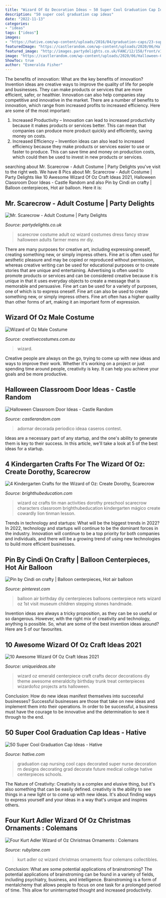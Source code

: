 ```yaml
---
title: "Wizard Of Oz Decoration Ideas ~ 50 Super Cool Graduation Cap Ideas"
description: "50 super cool graduation cap ideas"
date: "2022-11-13"
categories:
- "ideas"
tags: ["ideas"]
images:
- "https://hative.com/wp-content/uploads/2016/04/graduation-caps/23-super-cool-graduation-cap-ideas.jpg"
featuredImage: "https://castlerandom.com/wp-content/uploads/2020/06/Halloween-Classroom-Door-Ideas-13.jpg"
featured_image: "http://images.partydelights.co.uk/FANC/12/158/front/v1/flxm/1.png"
image: "https://castlerandom.com/wp-content/uploads/2020/06/Halloween-Classroom-Door-Ideas-13.jpg"
ShowToc: true
author: "Esmeralda Fisher"
---
```



The benefits of innovation: What are the key benefits of innovation?
Invention ideas are creative ways to improve the quality of life for people and businesses. They can make products or services that are more efficient, safer, or healthier. Innovation can also help companies stay competitive and innovative in the market. There are a number of benefits to innovation, which range from increased profits to increased efficiency. Here are some of the most important: 
1. Increased Productivity – Innovation can lead to increased productivity because it makes products or services better. This can mean that companies can produce more product quickly and efficiently, saving money on costs. 
2. Increased Efficiency – Invention ideas can also lead to increased efficiency because they make products or services easier to use or faster to produce. This can save time and money on production costs, which could then be used to invest in new products or services.

	

		
searching about Mr. Scarecrow - Adult Costume | Party Delights you've visit to the right web. We have 8 Pics about Mr. Scarecrow - Adult Costume | Party Delights like 10 Awesome Wizard Of Oz Craft Ideas 2021, Halloween Classroom Door Ideas - Castle Random and also Pin by Cindi on crafty | Balloon centerpieces, Hot air balloon. Here it is:
		
    
## Mr. Scarecrow - Adult Costume | Party Delights

<img loading=lazy src="http://images.partydelights.co.uk/FANC/12/158/front/v1/flxm/1.png" onerror="this.onerror=null;this.src='https://tse2.mm.bing.net/th?id=OIP.XA69LSAT23Rg-sEPKc3PJgAAAA&amp;pid=15.1';" alt="Mr. Scarecrow - Adult Costume | Party Delights">

_Source: partydelights.co.uk_

>scarecrow costume adult oz wizard costumes dress fancy straw halloween adults farmer mens mr diy. 

	

There are many purposes for creative art, including expressing oneself, creating something new, or simply impress others. Fine art is often used for aesthetic pleasure and may be copied or reproduced without permission, whereas creative writing can be used for educational purposes or to create stories that are unique and entertaining. Advertising is often used to promote products or services and can be considered creative because it is unique in that it uses everyday objects to create a message that is memorable and persuasive.
Fine art can be used for a variety of purposes, one of which is to express oneself. Fine art can also be used to create something new, or simply impress others. Fine art often has a higher quality than other forms of art, making it an important form of expression.

    
## Wizard Of Oz Male Costume

<img loading=lazy src="https://www.creativecostumes.com.au/wp-content/uploads/2017/03/wizard-of-oz-768x1024.jpg" onerror="this.onerror=null;this.src='https://tse3.mm.bing.net/th?id=OIP.Xd8yj7MhL5H_pSXzJqg8HQHaJ4&amp;pid=15.1';" alt="Wizard of Oz Male Costume">

_Source: creativecostumes.com.au_

>wizard. 

	

Creative people are always on the go, trying to come up with new ideas and ways to improve their work. Whether it's working on a project or just spending time around people, creativity is key. It can help you achieve your goals and be more productive.

    
## Halloween Classroom Door Ideas - Castle Random

<img loading=lazy src="https://castlerandom.com/wp-content/uploads/2020/06/Halloween-Classroom-Door-Ideas-13.jpg" onerror="this.onerror=null;this.src='https://tse1.mm.bing.net/th?id=OIP.x2AbWN8s231iXqRzTrzUsQHaRX&amp;pid=15.1';" alt="Halloween Classroom Door Ideas - Castle Random">

_Source: castlerandom.com_

>adornar decorada periodico ideaa caseros contest. 

	

Ideas are a necessary part of any startup, and the one's ability to generate them is key to their success. In this article, we'll take a look at 5 of the best ideas for a startup.

    
## 4 Kindergarten Crafts For The Wizard Of Oz: Create Dorothy, Scarecrow

<img loading=lazy src="http://img.bhs4.com/98/7/987E2A11B23A64E29F4DC4E42D7973382480CBA6_lis.jpg" onerror="this.onerror=null;this.src='https://tse2.mm.bing.net/th?id=OIP.dRjHAwtAt1PtIVQL1mvoTwHaJ4&amp;pid=15.1';" alt="4 Kindergarten Crafts for the Wizard of Oz: Create Dorothy, Scarecrow">

_Source: brighthubeducation.com_

>wizard oz crafts tin man activities dorothy preschool scarecrow characters classroom brighthubeducation kindergarten mágico create cowardly lion tinman lesson. 

	

Trends in technology and startups: What will be the biggest trends in 2022?
In 2022, technology and startups will continue to be the dominant forces in the industry. Innovation will continue to be a top priority for both companies and individuals, and there will be a growing trend of using new technologies to build more efficient businesses.

    
## Pin By Cindi On Crafty | Balloon Centerpieces, Hot Air Balloon

<img loading=lazy src="https://i.pinimg.com/736x/03/a3/22/03a3223634f169e5883cc35b384a988f--balloon-party-balloon-ideas.jpg" onerror="this.onerror=null;this.src='https://tse2.mm.bing.net/th?id=OIP.pgX2As-BiQzYibKgzeFc5AHaJ7&amp;pid=15.1';" alt="Pin by Cindi on crafty | Balloon centerpieces, Hot air balloon">

_Source: pinterest.com_

>balloon air birthday diy centerpieces balloons centerpiece nets wizard oz 1st visit museum children stepping stones handmade. 

	

Invention ideas are always a tricky proposition, as they can be so useful or so dangerous. However, with the right mix of creativity and technology, anything is possible. So, what are some of the best invention ideas around? Here are 5 of our favourites.

    
## 10 Awesome Wizard Of Oz Craft Ideas 2021

<img loading=lazy src="https://www.uniqueideas.site/wp-content/uploads/emerald-city-centerpiece-for-wizard-of-oz-party-emeraldcity.jpg" onerror="this.onerror=null;this.src='https://tse1.mm.bing.net/th?id=OIP.kDtP4fQTfex2fkmll7BL4AHaJ4&amp;pid=15.1';" alt="10 Awesome Wizard Of Oz Craft Ideas 2021">

_Source: uniqueideas.site_

>wizard oz emerald centerpiece craft crafts decor decorations diy theme awesome emeraldcity birthday trunk treat centerpieces wizardofoz projects arts halloween. 

	

Conclusion: How do new ideas manifest themselves into successful businesses?
Successful businesses are those that take on new ideas and implement them into their operations. In order to be successful, a business must have the courage to be innovative and the determination to see it through to the end.

    
## 50 Super Cool Graduation Cap Ideas - Hative

<img loading=lazy src="https://hative.com/wp-content/uploads/2016/04/graduation-caps/23-super-cool-graduation-cap-ideas.jpg" onerror="this.onerror=null;this.src='https://tse4.mm.bing.net/th?id=OIP.-1jpx8tE1K5tl1JOmy5_OgHaNL&amp;pid=15.1';" alt="50 Super Cool Graduation Cap Ideas - Hative">

_Source: hative.com_

>graduation cap nursing cool caps decorated super nurse decoration rn designs decorating grad decorate future medical college hative centerpieces schools. 

	

The Nature of Creativity:
Creativity is a complex and elusive thing, but it's also something that can be easily defined. creativity is the ability to see things in a new light or to come up with new ideas. It's about finding ways to express yourself and your ideas in a way that's unique and inspires others.

    
## Four Kurt Adler Wizard Of Oz Christmas Ornaments : Colemans

<img loading=lazy src="https://cdn0.rubylane.com/_pod/item/321389/06040/Four-Kurt-Adler-Wizard-Oz-Christmas-full-2o-2048-35-r-f7f7f8-727e8a.jpg" onerror="this.onerror=null;this.src='https://tse1.mm.bing.net/th?id=OIP.g8-BTXYGjT2cb6AFR0p0XQHaNP&amp;pid=15.1';" alt="Four Kurt Adler Wizard of Oz Christmas Ornaments : Colemans">

_Source: rubylane.com_

>kurt adler oz wizard christmas ornaments four colemans collectibles. 

	

Conclusion: What are some potential applications of brainstroming?
The potential applications of brainstroming can be found in a variety of fields, including psychiatry, business, and intelligence. Brainstroming is a form of mentalchemy that allows people to focus on one task for a prolonged period of time. This allow for uninterrupted thought and increased productivity.

